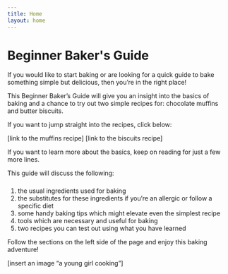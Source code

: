 ```yaml
---
title: Home
layout: home
---
```



<h1>Beginner Baker's Guide</h1>

If you would like to start baking or are looking for a quick guide to bake something simple but delicious, then you’re in the right place!

This Beginner Baker’s Guide will give you an insight into the basics of baking and a chance to try out two simple recipes for: chocolate muffins and butter biscuits.

If you want to jump straight into the recipes, click below:

[link to the muffins recipe]
[link to the biscuits recipe]

If you want to learn more about the basics, keep on reading for just a few more lines.

This guide will discuss the following:

###

1. the usual ingredients used for baking
2. the substitutes for these ingredients if you’re an allergic or follow a specific diet 
3. some handy baking tips which might elevate even the simplest recipe
4. tools which are necessary and useful for baking 
5. two recipes you can test out using what you have learned

Follow the sections on the left side of the page and enjoy this baking adventure! 

[insert an image “a young girl cooking”]
